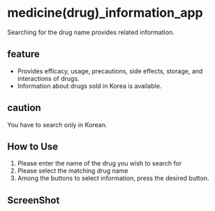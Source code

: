 # medicine(drug)_information_app
Searching for the drug name provides related information.

## feature
* Provides efficacy, usage, precautions, side effects, storage, and interactions of drugs.
* Information about drugs sold in Korea is available.

## caution
You have to search only in Korean.

## How to Use
1. Please enter the name of the drug you wish to search for
2. Please select the matching drug name
3. Among the buttons to select information, press the desired button.

## ScreenShot
